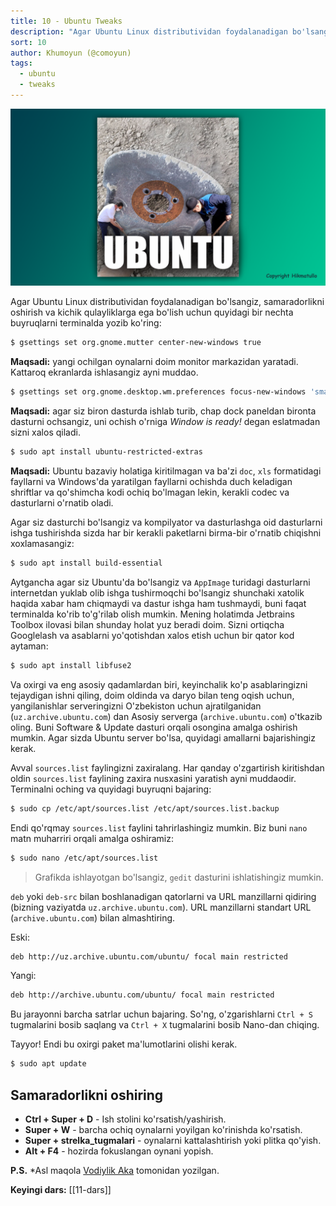 ```yaml
---
title: 10 - Ubuntu Tweaks
description: "Agar Ubuntu Linux distributividan foydalanadigan bo'lsangiz, samaradorlikni oshirish va kichik qulayliklarga ega bo'lish uchun quyidagi bir nechta buyruqlarni terminalda yozib ko'ring:"
sort: 10
author: Khumoyun (@comoyun)
tags:
  - ubuntu
  - tweaks
---
```

![ubuntu-logo](images/ubuntu.png)

Agar Ubuntu Linux distributividan foydalanadigan bo'lsangiz, samaradorlikni oshirish va kichik qulayliklarga ega bo'lish uchun quyidagi bir nechta buyruqlarni terminalda yozib ko'ring:

```bash
$ gsettings set org.gnome.mutter center-new-windows true
```

**Maqsadi:** yangi ochilgan oynalarni doim monitor markazidan yaratadi. Kattaroq ekranlarda ishlasangiz ayni muddao.

```bash
$ gsettings set org.gnome.desktop.wm.preferences focus-new-windows 'smart'
```

**Maqsadi:** agar siz biron dasturda ishlab turib, chap dock paneldan bironta dasturni ochsangiz, uni ochish o'rniga *Window is ready!* degan eslatmadan sizni xalos qiladi.

```bash
$ sudo apt install ubuntu-restricted-extras
```

 **Maqsadi:** Ubuntu bazaviy holatiga kiritilmagan va ba'zi `doc`, `xls` formatidagi fayllarni va Windows'da yaratilgan fayllarni ochishda duch keladigan shriftlar va qo'shimcha kodi ochiq bo'lmagan lekin, kerakli codec va dasturlarni o'rnatib oladi.

Agar siz dasturchi bo'lsangiz va kompilyator va dasturlashga oid dasturlarni ishga tushirishda sizda har bir kerakli paketlarni birma-bir o'rnatib chiqishni xoxlamasangiz:

```bash
$ sudo apt install build-essential
```

Aytgancha agar siz Ubuntu'da bo'lsangiz va `AppImage` turidagi dasturlarni internetdan yuklab olib ishga tushirmoqchi bo'lsangiz shunchaki xatolik haqida xabar ham chiqmaydi va dastur ishga ham tushmaydi, buni faqat terminalda ko'rib to'g'rilab olish mumkin. Mening holatimda Jetbrains Toolbox ilovasi bilan shunday holat yuz beradi doim. Sizni ortiqcha Googlelash va asablarni yo'qotishdan xalos etish uchun bir qator kod aytaman:

```bash
$ sudo apt install libfuse2
```

Va oxirgi va eng asosiy qadamlardan biri, keyinchalik ko'p asablaringizni tejaydigan ishni qiling, doim oldinda va daryo bilan teng oqish uchun, yangilanishlar serveringizni O'zbekiston uchun ajratilganidan (`uz.archive.ubuntu.com`) dan Asosiy serverga (`archive.ubuntu.com`) o'tkazib oling. Buni Software & Update dasturi orqali osongina amalga oshirish mumkin. Agar sizda Ubuntu server bo'lsa, quyidagi amallarni bajarishingiz kerak.

Avval `sources.list` faylingizni zaxiralang. Har qanday o'zgartirish kiritishdan oldin `sources.list` faylining zaxira nusxasini yaratish ayni muddaodir. Terminalni oching va quyidagi buyruqni bajaring:

```bash
$ sudo cp /etc/apt/sources.list /etc/apt/sources.list.backup
```

Endi qo'rqmay `sources.list` faylini tahrirlashingiz mumkin. Biz buni `nano` matn muharriri orqali amalga oshiramiz:

```bash
$ sudo nano /etc/apt/sources.list
```

>Grafikda ishlayotgan bo'lsangiz, `gedit` dasturini ishlatishingiz mumkin.

`deb` yoki `deb-src` bilan boshlanadigan qatorlarni va URL manzillarni qidiring (bizning vaziyatda `uz.archive.ubuntu.com`). URL manzillarni standart URL (`archive.ubuntu.com`) bilan almashtiring.

Eski:

```bash
deb http://uz.archive.ubuntu.com/ubuntu/ focal main restricted
```

Yangi:

```bash
deb http://archive.ubuntu.com/ubuntu/ focal main restricted
```

Bu jarayonni barcha satrlar uchun bajaring. So'ng, o'zgarishlarni `Ctrl + S` tugmalarini bosib saqlang va `Ctrl + X` tugmalarini bosib Nano-dan chiqing.

Tayyor! Endi bu oxirgi paket ma'lumotlarini olishi kerak.

```bash
$ sudo apt update
```

## Samaradorlikni oshiring

- **Ctrl + Super + D** - Ish stolini ko'rsatish/yashirish.
- **Super + W** - barcha ochiq oynalarni yoyilgan ko'rinishda ko'rsatish.
- **Super + strelka_tugmalari** - oynalarni kattalashtirish yoki plitka qo'yish.
- **Alt + F4** - hozirda fokuslangan oynani yopish.

**P.S.** *Asl maqola [Vodiylik Aka](https://t.me/vodiylik) tomonidan yozilgan.

**Keyingi dars:** [[11-dars]]